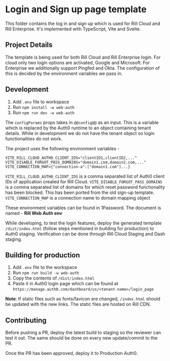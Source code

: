 
# Login and Sign up page template


This folder contains the log in and sign up which is used for Rill Cloud and Rill Enterprise. It's implemented with TypeScript, Vite and Svelte.

## Project Details

The template is being used for both Rill Cloud and Rill Enterprise login. For cloud only two login options are activated, Google and Microsoft. For Enterprise we additionally support Pingfed and Okta. The configuration of this is decided by the environment variables we pass in.

## Development

1. Add `.env` file to workspace
2. Run `npm install -w web-auth`
3. Run `npm run dev -w web-auth`


The `configParams` props takes in `@@config@@` as an input. This is a variable which is replaced by the Auth0 runtime to an object containing tenant details. While in development we do not have the tenant object so login functionalities do not work. 

The project uses the following environment variables -
```
VITE_RILL_CLOUD_AUTH0_CLIENT_IDS="clientID1,clientID2,..."
VITE_DISABLE_FORGOT_PASS_DOMAINS="domain1.com,domain2.com,..."
VITE_CONNECTION_MAP={"connection-a":["domain1.com"]...}
```
`VITE_RILL_CLOUD_AUTH0_CLIENT_IDS` is a comma separated list of Auth0 client IDs of application created for Rill Cloud.
`VITE_DISABLE_FORGOT_PASS_DOMAINS` is a comma separated list of domains for which reset password functionality has been blocked. This has been ported from the old sign-up template.
`VITE_CONNECTION_MAP` is a connection name to domain mapping object

These environment variables can be found in 1Password. The document is named - **Rill Web Auth env**

While developing, to test the login features, deploy the generated template `/dist/index.html` (follow steps mentioned in building for production) to Auth0 staging. Verification can be done through Rill Cloud Staging and Dash staging.


## Building for production

1. Add `.env` file to the workspace
2. Run `npm run build -w web-auth`
3. Copy the contents of `/dist/index.html` 
4. Paste it in Auth0 login page which can be found at `https://manage.auth0.com/dashboard/us/<tenant-name>/login_page`


**Note**: If static files such as fonts/favicon are changed, `/index.html` should be updated with the new links. The static files are hosted on Rill CDN.

## Contributing

Before pushing a PR, deploy the latest build to staging so the reviewer can test it out. The same should be done on every new update/commit to the PR.

Once the PR has been approved, deploy it to Production Auth0.